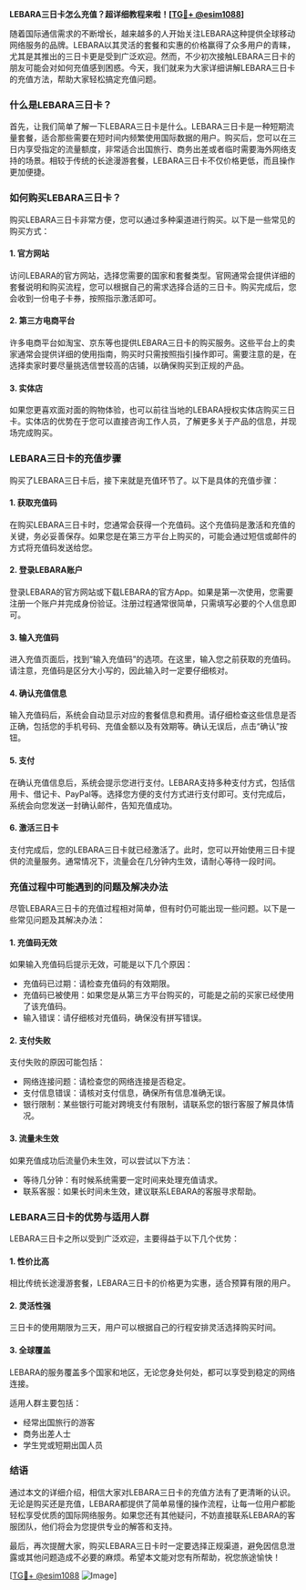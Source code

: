 **LEBARA三日卡怎么充值？超详细教程来啦！[[TG💪+ @esim1088](https://t.me/s/esim1088)]**

随着国际通信需求的不断增长，越来越多的人开始关注LEBARA这种提供全球移动网络服务的品牌。LEBARA以其灵活的套餐和实惠的价格赢得了众多用户的青睐，尤其是其推出的三日卡更是受到广泛欢迎。然而，不少初次接触LEBARA三日卡的朋友可能会对如何充值感到困惑。今天，我们就来为大家详细讲解LEBARA三日卡的充值方法，帮助大家轻松搞定充值问题。

### 什么是LEBARA三日卡？

首先，让我们简单了解一下LEBARA三日卡是什么。LEBARA三日卡是一种短期流量套餐，适合那些需要在短时间内频繁使用国际数据的用户。购买后，您可以在三日内享受指定的流量额度，非常适合出国旅行、商务出差或者临时需要海外网络支持的场景。相较于传统的长途漫游套餐，LEBARA三日卡不仅价格更低，而且操作更加便捷。

### 如何购买LEBARA三日卡？

购买LEBARA三日卡非常方便，您可以通过多种渠道进行购买。以下是一些常见的购买方式：

#### 1. 官方网站
访问LEBARA的官方网站，选择您需要的国家和套餐类型。官网通常会提供详细的套餐说明和购买流程，您可以根据自己的需求选择合适的三日卡。购买完成后，您会收到一份电子卡券，按照指示激活即可。

#### 2. 第三方电商平台
许多电商平台如淘宝、京东等也提供LEBARA三日卡的购买服务。这些平台上的卖家通常会提供详细的使用指南，购买时只需按照指引操作即可。需要注意的是，在选择卖家时要尽量挑选信誉较高的店铺，以确保购买到正规的产品。

#### 3. 实体店
如果您更喜欢面对面的购物体验，也可以前往当地的LEBARA授权实体店购买三日卡。实体店的优势在于您可以直接咨询工作人员，了解更多关于产品的信息，并现场完成购买。

### LEBARA三日卡的充值步骤

购买了LEBARA三日卡后，接下来就是充值环节了。以下是具体的充值步骤：

#### 1. 获取充值码
在购买LEBARA三日卡时，您通常会获得一个充值码。这个充值码是激活和充值的关键，务必妥善保存。如果您是在第三方平台上购买的，可能会通过短信或邮件的方式将充值码发送给您。

#### 2. 登录LEBARA账户
登录LEBARA的官方网站或下载LEBARA的官方App。如果是第一次使用，您需要注册一个账户并完成身份验证。注册过程通常很简单，只需填写必要的个人信息即可。

#### 3. 输入充值码
进入充值页面后，找到“输入充值码”的选项。在这里，输入您之前获取的充值码。请注意，充值码是区分大小写的，因此输入时一定要仔细核对。

#### 4. 确认充值信息
输入充值码后，系统会自动显示对应的套餐信息和费用。请仔细检查这些信息是否正确，包括您的手机号码、充值金额以及有效期等。确认无误后，点击“确认”按钮。

#### 5. 支付
在确认充值信息后，系统会提示您进行支付。LEBARA支持多种支付方式，包括信用卡、借记卡、PayPal等。选择您方便的支付方式进行支付即可。支付完成后，系统会向您发送一封确认邮件，告知充值成功。

#### 6. 激活三日卡
支付完成后，您的LEBARA三日卡就已经激活了。此时，您可以开始使用三日卡提供的流量服务。通常情况下，流量会在几分钟内生效，请耐心等待一段时间。

### 充值过程中可能遇到的问题及解决办法

尽管LEBARA三日卡的充值过程相对简单，但有时仍可能出现一些问题。以下是一些常见问题及其解决办法：

#### 1. 充值码无效
如果输入充值码后提示无效，可能是以下几个原因：
- 充值码已过期：请检查充值码的有效期限。
- 充值码已被使用：如果您是从第三方平台购买的，可能是之前的买家已经使用了该充值码。
- 输入错误：请仔细核对充值码，确保没有拼写错误。

#### 2. 支付失败
支付失败的原因可能包括：
- 网络连接问题：请检查您的网络连接是否稳定。
- 支付信息错误：请核对支付信息，确保所有信息准确无误。
- 银行限制：某些银行可能对跨境支付有限制，请联系您的银行客服了解具体情况。

#### 3. 流量未生效
如果充值成功后流量仍未生效，可以尝试以下方法：
- 等待几分钟：有时候系统需要一定时间来处理充值请求。
- 联系客服：如果长时间未生效，建议联系LEBARA的客服寻求帮助。

### LEBARA三日卡的优势与适用人群

LEBARA三日卡之所以受到广泛欢迎，主要得益于以下几个优势：

#### 1. 性价比高
相比传统长途漫游套餐，LEBARA三日卡的价格更为实惠，适合预算有限的用户。

#### 2. 灵活性强
三日卡的使用期限为三天，用户可以根据自己的行程安排灵活选择购买时间。

#### 3. 全球覆盖
LEBARA的服务覆盖多个国家和地区，无论您身处何处，都可以享受到稳定的网络连接。

适用人群主要包括：
- 经常出国旅行的游客
- 商务出差人士
- 学生党或短期出国人员

### 结语

通过本文的详细介绍，相信大家对LEBARA三日卡的充值方法有了更清晰的认识。无论是购买还是充值，LEBARA都提供了简单易懂的操作流程，让每一位用户都能轻松享受优质的国际网络服务。如果您还有其他疑问，不妨直接联系LEBARA的客服团队，他们将会为您提供专业的解答和支持。

最后，再次提醒大家，购买LEBARA三日卡时一定要选择正规渠道，避免因信息泄露或其他问题造成不必要的麻烦。希望本文能对您有所帮助，祝您旅途愉快！

[[TG💪+ @esim1088](https://t.me/s/esim1088) ![Image](https://i.postimg.cc/4NQfJmqS/Snipaste-2025-05-13-00-14-12.png)]
